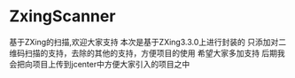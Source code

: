 # ZxingScanner
基于ZXing的扫描,欢迎大家支持
本次是基于ZXing3.3.0上进行封装的
只添加对二维码扫描的支持，去除的其他的支持，方便项目的使用
希望大家多加支持
后期我会把向项目上传到jcenter中方便大家引入的项目之中
